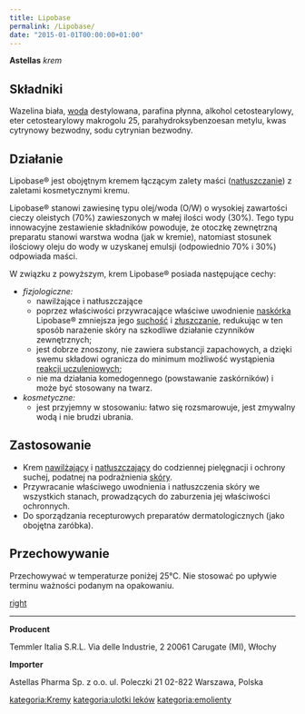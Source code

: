 ```yaml
---
title: Lipobase
permalink: /Lipobase/
date: "2015-01-01T00:00:00+01:00"
---
```


**Astellas**
*krem*

Składniki
---------

Wazelina biała, [woda](/atopedia/woda "wikilink") destylowana, parafina płynna, alkohol cetostearylowy, eter cetostearylowy makrogolu 25, parahydroksybenzoesan metylu, kwas cytrynowy bezwodny, sodu cytrynian bezwodny.

Działanie
---------

Lipobase® jest obojętnym kremem łączącym zalety maści ([natłuszczanie](/atopedia/natłuszczanie "wikilink")) z zaletami kosmetycznymi kremu.

Lipobase® stanowi zawiesinę typu olej/woda (O/W) o wysokiej zawartości cieczy oleistych (70%) zawieszonych w małej ilości wody (30%). Tego typu innowacyjne zestawienie składników powoduje, że otoczkę zewnętrzną preparatu stanowi warstwa wodna (jak w kremie), natomiast stosunek ilościowy oleju do wody w uzyskanej emulsji (odpowiednio 70% i 30%) odpowiada maści.

W związku z powyższym, krem Lipobase® posiada następujące cechy:

-   *fizjologiczne:*
    -   nawilżające i natłuszczające
    -   poprzez właściwości przywracające właściwe uwodnienie [naskórka](/atopedia/naskórek "wikilink") Lipobase® zmniejsza jego [suchość](/atopedia/suchość_skóry "wikilink") i [złuszczanie](/atopedia/łuszczenie "wikilink"), redukując w ten sposób narażenie skóry na szkodliwe działanie czynników zewnętrznych;
    -   jest dobrze znoszony, nie zawiera substancji zapachowych, a dzięki swemu składowi ogranicza do minimum możliwość wystąpienia [reakcji uczuleniowych](/atopedia/reakcja_alergiczna "wikilink");
    -   nie ma działania komedogennego (powstawanie zaskórników) i może być stosowany na twarz.
-   *kosmetyczne:*
    -   jest przyjemny w stosowaniu: łatwo się rozsmarowuje, jest zmywalny wodą i nie brudzi ubrania.

Zastosowanie
------------

-   Krem [nawilżający](/atopedia/nawilżanie "wikilink") i [natłuszczający](/atopedia/natłuszczanie "wikilink") do codziennej pielęgnacji i ochrony suchej, podatnej na podrażnienia [skóry](/atopedia/skóra "wikilink").
-   Przywracanie właściwego uwodnienia i natłuszczenia skóry we wszystkich stanach, prowadzących do zaburzenia jej właściwości ochronnych.
-   Do sporządzania recepturowych preparatów dermatologicznych (jako obojętna zaróbka).

Przechowywanie
--------------

Przechowywać w temperaturze poniżej 25°C. Nie stosować po upływie terminu ważności podanym na opakowaniu.

[right](/Grafika:Lipobase.jpg "wikilink")

------------------------------------------------------------------------

**Producent**

Temmler Italia S.R.L.
Via delle Industrie, 2
20061 Carugate (MI), Włochy

**Importer**

Astellas Pharma Sp. z o.o.
ul. Poleczki 21
02-822 Warszawa, Polska

[kategoria:Kremy](/atopedia/kategoria:Kremy "wikilink") [kategoria:ulotki leków](/atopedia/kategoria:ulotki_leków "wikilink") [kategoria:emolienty](/atopedia/kategoria:emolienty "wikilink")